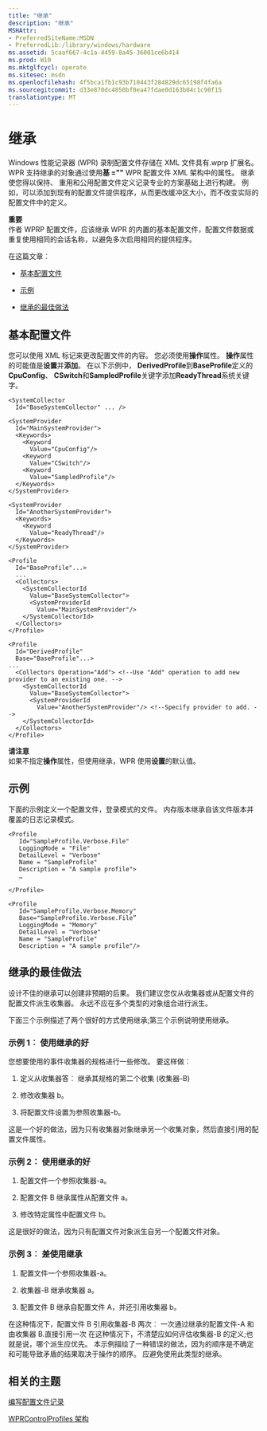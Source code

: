 ```yaml
---
title: "继承"
description: "继承"
MSHAttr:
- PreferredSiteName:MSDN
- PreferredLib:/library/windows/hardware
ms.assetid: 5caaf667-4c1a-4459-8a45-36001ce6b414
ms.prod: W10
ms.mktglfcycl: operate
ms.sitesec: msdn
ms.openlocfilehash: 4f5bca1fb1c93b710443f284829dc65198f4fa6a
ms.sourcegitcommit: d33e870dc4850bf0ea47fdae0d163b04c1c90f15
translationtype: MT
---
```

# <a name="inheritance"></a>继承


Windows 性能记录器 (WPR) 录制配置文件存储在 XML 文件具有.wprp 扩展名。 WPR 支持继承的对象通过使用**基 =""** WPR 配置文件 XML 架构中的属性。 继承使您得以保持、 重用和公用配置文件定义记录专业的方案基础上进行构建。 例如，可以添加到现有的配置文件提供程序，从而更改缓冲区大小，而不改变实际的配置文件中的定义。

**重要**  
作者 WPRP 配置文件，应该继承 WPR 的内置的基本配置文件，配置文件数据或重复使用相同的会话名称，以避免多次启用相同的提供程序。

 

在这篇文章︰

-   [基本配置文件](#base)

-   [示例](#ex)

-   [继承的最佳做法](#bestprac)

## <a name="a-href-idbaseabase-profiles"></a><a href="" id="base"></a>基本配置文件


您可以使用 XML 标记来更改配置文件的内容。 您必须使用**操作**属性。 **操作**属性的可能值是**设置**并**添加**。 在以下示例中， **DerivedProfile**到**BaseProfile**定义的**CpuConfig**、 **CSwitch**和**SampledProfile**关键字添加**ReadyThread**系统关键字。

``` syntax
<SystemCollector
  Id="BaseSystemCollector" ... />

<SystemProvider
  Id="MainSystemProvider">
  <Keywords>
    <Keyword
      Value="CpuConfig"/>
    <Keyword
      Value="CSwitch"/>
    <Keyword
      Value="SampledProfile"/>
  </Keywords>
</SystemProvider>

<SystemProvider
  Id="AnotherSystemProvider">
  <Keywords> 
    <Keyword
      Value="ReadyThread"/>
  </Keywords>
</SystemProvider>

<Profile
  Id="BaseProfile"...>
  ... 
  <Collectors>
    <SystemCollectorId
      Value="BaseSystemCollector">
      <SystemProviderId
        Value="MainSystemProvider"/>
    </SystemCollectorId>
  </Collectors>
</Profile>

<Profile
  Id="DerivedProfile"
  Base="BaseProfile"...>
... 
  <Collectors Operation="Add"> <!--Use "Add" operation to add new provider to an existing one. -->
    <SystemCollectorId
      Value="BaseSystemCollector">
      <SystemProviderId
        Value="AnotherSystemProvider"/> <!--Specify provider to add. --> 
    </SystemCollectorId> 
  </Collectors>
</Profile>
```

**请注意**  
如果不指定**操作**属性，但使用继承，WPR 使用**设置**的默认值。

 

## <a name="a-href-idexaexample"></a><a href="" id="ex"></a>示例


下面的示例定义一个配置文件，登录模式的文件。 内存版本继承自该文件版本并覆盖的日志记录模式。

``` syntax
<Profile
   Id="SampleProfile.Verbose.File"
   LoggingMode = "File"
   DetailLevel = "Verbose"
   Name = "SampleProfile"
   Description = "A sample profile">
   …

</Profile>

<Profile
   Id="SampleProfile.Verbose.Memory"
   Base="SampleProfile.Verbose.File”
   LoggingMode = "Memory"
   DetailLevel = "Verbose"
   Name = "SampleProfile"
   Description = "A sample profile"/>
```

## <a name="a-href-idbestpracainheritance-best-practices"></a><a href="" id="bestprac"></a>继承的最佳做法


设计不佳的继承可以创建非预期的后果。 我们建议您仅从收集器或从配置文件的配置文件派生收集器。 永远不应在多个类型的对象组合进行派生。

下面三个示例描述了两个很好的方式使用继承;第三个示例说明使用继承。

### <a name="a-href-idex1inheraexample-1-good-use-of-inheritance"></a><a href="" id="ex1inher"></a>示例 1︰ 使用继承的好

您想要使用的事件收集器的规格进行一些修改。 要这样做︰

1.  定义从收集器答︰ 继承其规格的第二个收集 (收集器-B)

2.  修改收集器 b。

3.  将配置文件设置为参照收集器-b。

这是一个好的做法，因为只有收集器对象继承另一个收集对象，然后直接引用的配置文件属性。

### <a name="a-href-idex2inheraexample-2-good-use-of-inheritance"></a><a href="" id="ex2inher"></a>示例 2︰ 使用继承的好

1.  配置文件一个参照收集器-a。

2.  配置文件 B 继承属性从配置文件 a。

3.  修改特定属性中配置文件 b。

这是很好的做法，因为只有配置文件对象派生自另一个配置文件对象。

### <a name="a-href-idex3inheraexample-3-poor-use-of-inheritance"></a><a href="" id="ex3inher"></a>示例 3︰ 差使用继承

1.  配置文件一个参照收集器-a。

2.  收集器-B 继承收集器 a。

3.  配置文件 B 继承自配置文件 A，并还引用收集器 b。

在这种情况下，配置文件 B 引用收集器-B 两次︰ 一次通过继承的配置文件-A 和由收集器 B.直接引用一次 在这种情况下，不清楚应如何评估收集器-B 的定义;也就是说，哪个派生应优先。 本示例描绘了一种错误的做法，因为的顺序是不确定和可能导致矛盾的结果取决于操作的顺序。 应避免使用此类型的继承。

## <a name="related-topics"></a>相关的主题


[编写配置文件记录](authoring-recording-profiles.md)

[WPRControlProfiles 架构](wprcontrolprofiles-schema.md)

 

 







